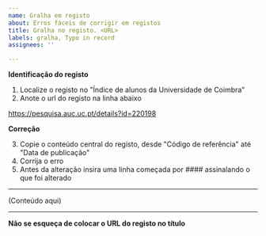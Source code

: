 ```yaml
---
name: Gralha em registo
about: Erros fáceis de corrigir em registos
title: Gralha no registo. <URL>
labels: gralha, Typo in record
assignees: ''

---
```


**Identificação do registo**

1. Localize o registo no "Índice de alunos da Universidade de Coimbra"
2. Anote o url do registo na linha abaixo

https://pesquisa.auc.uc.pt/details?id=220198

**Correção**

3. Copie o conteúdo central do registo, desde "Código de referência" até "Data de publicação"
4. Corrija o erro
5. Antes da alteração insira uma linha começada por #### assinalando o que foi alterado
-----

(Conteúdo aqui)

-----

 **Não se esqueça de colocar o URL do registo no título**
